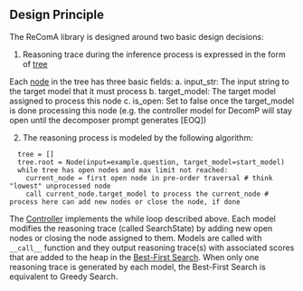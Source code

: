 ## Design Principle
The ReComA library is designed around two basic design decisions:

1. Reasoning trace during the inference process is expressed in the form of [tree](/recoma/search/state.py#L112)

Each [node](/recoma/search/state.py#L10) in the tree has three basic fields:
   a. input_str: The input string to the target model that it must process
   b. target_model: The target model assigned to process this node
   c. is_open: Set to false once the target_model is done processing this node (e.g. the controller
   model for DecomP will stay open until the decomposer prompt generates [EOQ])

2. The reasoning process is modeled by the following algorithm:

```
  tree = []
  tree.root = Node(input=example.question, target_model=start_model)
  while tree has open nodes and max limit not reached:
    current_node = first open node in pre-order traversal # think "lowest" unprocessed node
    call current_node.target_model to process the current_node # process here can add new nodes or close the node, if done
```

The [Controller](/recoma/search/controller.py) implements the while loop described above. Each model
modifies the reasoning trace (called SearchState) by adding new open nodes or closing the node
assigned to them. Models are called with `__call__` function and they output reasoning trace(s) with
associated scores that are added to the heap in the [Best-First Search](/recoma/search/search.py).
When only one reasoning trace is generated by each model, the Best-First Search is equivalent to
Greedy Search.